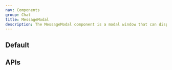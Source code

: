 ```yaml
---
nav: Components
group: Chat
title: MessageModal
description: The MessageModal component is a modal window that can display either a message in Markdown format or a message input field for editing the message.
---
```


## Default

<code src="./demos/index.tsx" center></code>

## APIs

<API></API>
